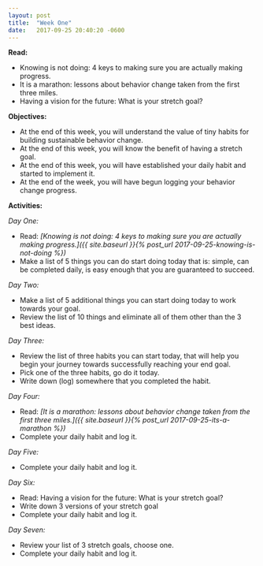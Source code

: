 ```yaml
---
layout: post
title:  "Week One"
date:   2017-09-25 20:40:20 -0600
---
```


**Read:**
* Knowing is not doing: 4 keys to making sure you are actually making progress.
* It is a marathon: lessons about behavior change taken from the first three miles.
* Having a vision for the future: What is your stretch goal?

**Objectives:**
* At the end of this week, you will understand the value of tiny habits for building sustainable behavior change.
* At the end of this week, you will know the benefit of having a stretch goal.
* At the end of this week, you will have established your daily habit and started to implement it.
* At the end of the week, you will have begun logging your behavior change progress.


**Activities:**

*Day One:*
* Read: *[Knowing is not doing: 4 keys to making sure you are actually making progress.]({{ site.baseurl }}{% post_url 2017-09-25-knowing-is-not-doing %})*
* Make a list of 5 things you can do start doing today that is:  simple, can be completed daily, is easy enough that you are guaranteed to succeed.

*Day Two:*
* Make a list of 5 additional things you can start doing today to work towards your goal.
* Review the list of 10 things and eliminate all of them other than the 3 best ideas.

*Day Three:*
* Review the list of three habits you can start today, that will help you begin your journey towards successfully reaching your end goal.
* Pick one of the three habits, go do it today.
* Write down (log) somewhere that you completed the habit.

*Day Four:*
* Read: *[It is a marathon: lessons about behavior change taken from the first three miles.]({{ site.baseurl }}{% post_url 2017-09-25-its-a-marathon %})*
* Complete your daily habit and log it.  

*Day Five:*
* Complete your daily habit and log it.

*Day Six:*
* Read: Having a vision for the future: What is your stretch goal?
* Write down 3 versions of your stretch goal
* Complete your daily habit and log it.

*Day Seven:*
* Review your list of 3 stretch goals, choose one.
* Complete your daily habit and log it.
